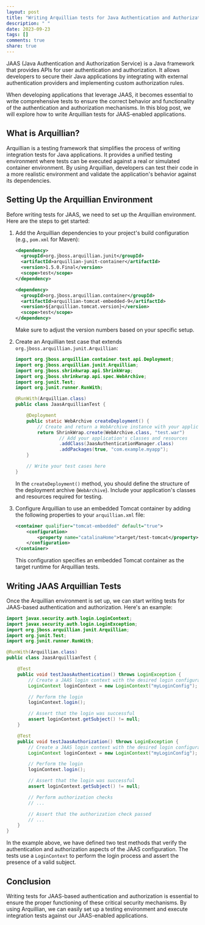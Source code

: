 ```yaml
---
layout: post
title: "Writing Arquillian tests for Java Authentication and Authorization Service (JAAS)"
description: " "
date: 2023-09-23
tags: []
comments: true
share: true
---
```


JAAS (Java Authentication and Authorization Service) is a Java framework that provides APIs for user authentication and authorization. It allows developers to secure their Java applications by integrating with external authentication providers and implementing custom authorization rules.

When developing applications that leverage JAAS, it becomes essential to write comprehensive tests to ensure the correct behavior and functionality of the authentication and authorization mechanisms. In this blog post, we will explore how to write Arquillian tests for JAAS-enabled applications.

## What is Arquillian?

Arquillian is a testing framework that simplifies the process of writing integration tests for Java applications. It provides a unified testing environment where tests can be executed against a real or simulated container environment. By using Arquillian, developers can test their code in a more realistic environment and validate the application's behavior against its dependencies.

## Setting Up the Arquillian Environment

Before writing tests for JAAS, we need to set up the Arquillian environment. Here are the steps to get started:

1. Add the Arquillian dependencies to your project's build configuration (e.g., `pom.xml` for Maven):
   
   ```xml
   <dependency>
     <groupId>org.jboss.arquillian.junit</groupId>
     <artifactId>arquillian-junit-container</artifactId>
     <version>1.5.0.Final</version>
     <scope>test</scope>
   </dependency>
   
   <dependency>
     <groupId>org.jboss.arquillian.container</groupId>
     <artifactId>arquillian-tomcat-embedded-9</artifactId>
     <version>${arquillian.tomcat.version}</version>
     <scope>test</scope>
   </dependency>
   ```
   Make sure to adjust the version numbers based on your specific setup.

2. Create an Arquillian test case that extends `org.jboss.arquillian.junit.Arquillian`:

   ```java
   import org.jboss.arquillian.container.test.api.Deployment;
   import org.jboss.arquillian.junit.Arquillian;
   import org.jboss.shrinkwrap.api.ShrinkWrap;
   import org.jboss.shrinkwrap.api.spec.WebArchive;
   import org.junit.Test;
   import org.junit.runner.RunWith;

   @RunWith(Arquillian.class)
   public class JaasArquillianTest {

       @Deployment
       public static WebArchive createDeployment() {
           // Create and return a WebArchive instance with your application's resources
           return ShrinkWrap.create(WebArchive.class, "test.war")
                   // Add your application's classes and resources
                   .addClass(JaasAuthenticationManager.class)
                   .addPackages(true, "com.example.myapp");
       }
   
       // Write your test cases here
   }
   ```

   In the `createDeployment()` method, you should define the structure of the deployment archive (`WebArchive`). Include your application's classes and resources required for testing.

3. Configure Arquillian to use an embedded Tomcat container by adding the following properties to your `arquillian.xml` file:

   ```xml
   <container qualifier="tomcat-embedded" default="true">
       <configuration>
           <property name="catalinaHome">target/test-tomcat</property>
       </configuration>
   </container>
   ```

   This configuration specifies an embedded Tomcat container as the target runtime for Arquillian tests.

## Writing JAAS Arquillian Tests

Once the Arquillian environment is set up, we can start writing tests for JAAS-based authentication and authorization. Here's an example:

```java
import javax.security.auth.login.LoginContext;
import javax.security.auth.login.LoginException;
import org.jboss.arquillian.junit.Arquillian;
import org.junit.Test;
import org.junit.runner.RunWith;

@RunWith(Arquillian.class)
public class JaasArquillianTest {

    @Test
    public void testJaasAuthentication() throws LoginException {
        // Create a JAAS login context with the desired login configuration name
        LoginContext loginContext = new LoginContext("myLoginConfig");

        // Perform the login
        loginContext.login();

        // Assert that the login was successful
        assert loginContext.getSubject() != null;
    }

    @Test
    public void testJaasAuthorization() throws LoginException {
        // Create a JAAS login context with the desired login configuration name
        LoginContext loginContext = new LoginContext("myLoginConfig");

        // Perform the login
        loginContext.login();

        // Assert that the login was successful
        assert loginContext.getSubject() != null;

        // Perform authorization checks
        // ...

        // Assert that the authorization check passed
        // ...
    }
}
```

In the example above, we have defined two test methods that verify the authentication and authorization aspects of the JAAS configuration. The tests use a `LoginContext` to perform the login process and assert the presence of a valid subject.

## Conclusion

Writing tests for JAAS-based authentication and authorization is essential to ensure the proper functioning of these critical security mechanisms. By using Arquillian, we can easily set up a testing environment and execute integration tests against our JAAS-enabled applications.